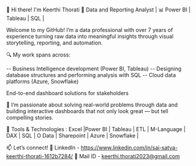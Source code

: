 👋 Hi there! I'm Keerthi Thorati
🎯 Data and Reporting Analyst | 📊 Power BI | Tableau | SQL |

Welcome to my GitHub! I’m a data professional with over 7 years of experience turning raw data into meaningful insights through visual storytelling, reporting, and automation.

🔍 My work spans across:

-- Business Intelligence development (Power BI, Tableau)
-- Designing database structures and performing analysis with SQL
-- Cloud data platforms (Azure, Snowflake)

End-to-end dashboard solutions for stakeholders

💼 I’m passionate about solving real-world problems through data and building interactive dashboards that not only look great — but tell compelling stories.

🔧 Tools & Technologies : 
  Excel |Power BI | Tableau | ETL | M-Language | DAX | SQL | O Data | Sharepoint |  Azure | Snowflake |

📫 Let’s connect!
🔗 LinkedIn - https://www.linkedin.com/in/sai-satya-keerthi-thorati-1612b7284/
📧 Mail ID  -   keerthi.thorati2023@gmail.com


